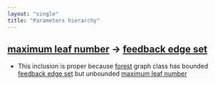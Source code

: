 ```yaml
---
layout: "single"
title: "Parameters hierarchy"
---
```

<!--this is a generated file-->

## [maximum leaf number](../BN92vX) → [feedback edge set](../HTk9PZ)
* This inclusion is proper because [forest](#JngPPm) graph class has bounded [feedback edge set](../HTk9PZ) but unbounded [maximum leaf number](../BN92vX)
